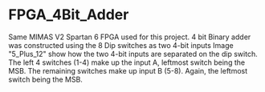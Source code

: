 # FPGA_4Bit_Adder
Same MIMAS V2 Spartan 6 FPGA used for this project. 4 bit Binary adder was constructed using the 8 Dip switches as two 4-bit inputs 
Image "5_Plus_12" show how the two 4-bit inputs are separated on the dip switch. The left 4 switches (1-4) make up the input A, leftmost switch being the MSB. The remaining switches make up input B (5-8). Again, the leftmost switch being the MSB. 
